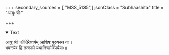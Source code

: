 +++
secondary_sources = [ "MSS_5135",]
jsonClass = "Subhaashita"
title = "आयुः श्रीः"

+++

<details open><summary>Text</summary>

आयुः श्रीः कीर्तिरैश्वर्यम् आशिषः पुरुषस्य याः।  
भवन्त्येव हि तत्काले यथानिच्छोर्विपर्ययाः॥
</details>
